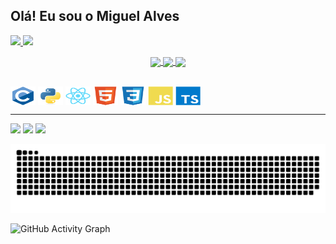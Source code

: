 ## Olá! Eu sou o Miguel Alves 

<section>

</section>


<div>
    <a href="https://github.com/Miguel-acb9">
    <img height="160em" src="https://github-readme-stats.vercel.app/api?username=Miguel-acb9&show_icons=true&theme=light&include_all_commits=true&count_private=true"/>
    <img height="160em" src="https://github-readme-stats.vercel.app/api/top-langs/?username=Miguel-acb9&layout=compact&langs_count=7&theme=light"/>
    <p align="center">
        <a href="https://github.com/Miguel-acb9">
            <img align="center" height="150em" src="https://github-readme-stats-eight-theta.vercel.app/api/top-langs/?username=Miguel-acb9&theme=merko&layout=compact&langs_count=10&exclude_repo=gamebase&hide=objective-c,c,java" />
            <img align="center" height="150em" src="https://github-readme-stats.vercel.app/api?username=Miguel-acb9&count_private=true&show_icons=true&theme=merko" />
            <img align="center" height="277em" src="https://github-readme-streak-stats.herokuapp.com/?user=Miguel-acb9&theme=merko"/>
        </a>
    </p>
</div>


<div style="display: inline_block"><br>
    <img align="center" alt="Miguel-Python" height="30" width="40" src="https://raw.githubusercontent.com/devicons/devicon/master/icons/c/c-original.svg">
    <img align="center" alt="Miguel-Python" height="30" width="40" src="https://raw.githubusercontent.com/devicons/devicon/master/icons/python/python-original.svg">
    <img align="center" alt="Miguel-React" height="30" width="40" src="https://raw.githubusercontent.com/devicons/devicon/master/icons/react/react-original.svg">
    <img align="center" alt="Miguel-HTML" height="30" width="40" src="https://raw.githubusercontent.com/devicons/devicon/master/icons/html5/html5-original.svg">
    <img align="center" alt="Miguel-CSS" height="30" width="40" src="https://raw.githubusercontent.com/devicons/devicon/master/icons/css3/css3-original.svg">
    <img align="center" alt="Miguel-Js" height="30" width="40" src="https://raw.githubusercontent.com/devicons/devicon/master/icons/javascript/javascript-plain.svg">
    <img align="center" alt="Miguel-Ts" height="30" width="40" src="https://raw.githubusercontent.com/devicons/devicon/master/icons/typescript/typescript-plain.svg">
</div>
  
___
<div>
    <a href="https://www.linkedin.com/in/miguel-acb9" target="_blank"><img src="https://img.shields.io/badge/-LinkedIn-%230077B5?style=for-the-badge&logo=linkedin&logoColor=white" target="_blank"></a>
    <a href="mailto:miguelalves1258@gmail.com"><img src="https://img.shields.io/badge/-Gmail-%23333?style=for-the-badge&logo=gmail&logoColor=white" target="_blank"></a> 
    <a href="https://instagram.com/miguel_acb9" target="_blank"><img src="https://img.shields.io/badge/-Instagram-%23E4405F?style=for-the-badge&logo=instagram&logoColor=white" target="_blank"></a>
 
![Snake animation](https://github.com/Miguel-acb9/Miguel-acb9/blob/output/github-contribution-grid-snake.svg)
 
</div>


![GitHub Activity Graph](https://activity-graph.herokuapp.com/graph?username=Miguel-acb9&bg_color=000000&color=9090ff&line=0505ff&point=ffffff&area=true&hide_border=true)